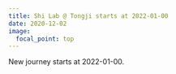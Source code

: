 ```yaml
---
title: Shi Lab @ Tongji starts at 2022-01-00
date: 2020-12-02
image:
  focal_point: top
---
```

New journey starts at 2022-01-00.